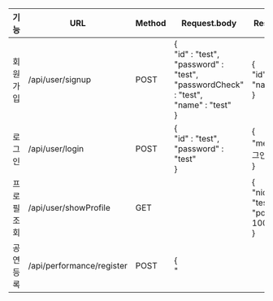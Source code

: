 | 기능        | URL                       | Method | Request.body  | Response.body                                                                                       |
|---------------------|---------------------------|--------|---------------|-----------------------------------------------------------------------------------------------------|
|회원가입| /api/user/signup          |POST| { <br>  "id" : "test",  <br>  "password" : "test", <br>  "passwordCheck" : "test",  <br>  "name" : "test"  <br>   } |{ <br> "id" : "test", <br> "name" : "test"<br> } |
|로그인| /api/user/login           |POST|{ <br> "id" : "test", <br> "password" : "test" <br> } |{<br> "message" : "로그인 성공" <br> }|
|프로필 조회| /api/user/showProfile     |GET|    |{ <br> "nickname" : "test_nickname", <br> "point" : 1000000<br> }|
|공연 등록| /api/performance/register |POST|{ <br> "
